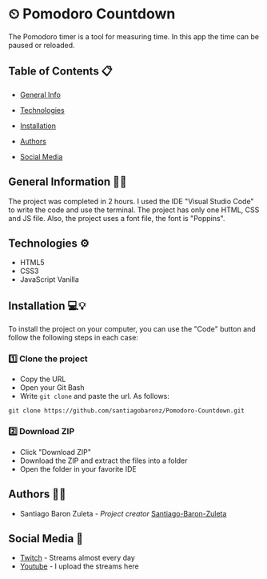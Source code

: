 # ⏲ Pomodoro Countdown

The Pomodoro timer is a tool for measuring time. In this app the time can be paused or reloaded.

## Table of Contents 📋
- [General Info](#general-information)

- [Technologies](#technologies)

- [Installation](#installation)

- [Authors](#Authors)

- [Social Media](#Social-media)

## General Information 🙋‍♂️

The project was completed in 2 hours. I used the IDE "Visual Studio Code" to write the code and use the terminal. The project has only one HTML, CSS and JS file. Also, the project uses a font file, the font is "Poppins".

## Technologies ⚙️

- HTML5
- CSS3
- JavaScript Vanilla

## Installation 💻💡

To install the project on your computer, you can use the "Code" button and follow the following steps in each case:

### 1️⃣ Clone the project

- Copy the URL
- Open your Git Bash
- Write ``` git clone ``` and paste the url. As follows:

``` 
git clone https://github.com/santiagobaronz/Pomodoro-Countdown.git
```

### 2️⃣ Download ZIP

- Click "Download ZIP"
- Download the ZIP and extract the files into a folder
- Open the folder in your favorite IDE

## Authors 🦸‍♀️

- Santiago Baron Zuleta - *Project creator* [Santiago-Baron-Zuleta](https://github.com/santiagobaronz)

## Social Media 🔮

- [Twitch](https://www.twitch.tv/doctorbaronn) - Streams almost every day
- [Youtube](https://www.youtube.com/c/DoctorBaron) - I upload the streams here
